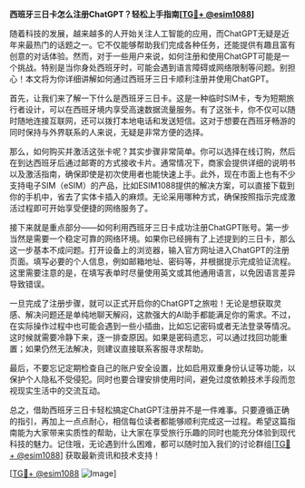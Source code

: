 **西班牙三日卡怎么注册ChatGPT？轻松上手指南[[TG💪+ @esim1088](https://t.me/s/esim1088)]**

随着科技的发展，越来越多的人开始关注人工智能的应用，而ChatGPT无疑是近年来最热门的话题之一。它不仅能够帮助我们完成各种任务，还能提供有趣且富有创意的对话体验。然而，对于一些用户来说，如何注册和使用ChatGPT可能是一个挑战。特别是当你身处西班牙时，可能会遇到语言障碍或网络限制等问题。别担心！本文将为你详细讲解如何通过西班牙三日卡顺利注册并使用ChatGPT。

首先，让我们来了解一下什么是西班牙三日卡。这是一种临时SIM卡，专为短期旅行者设计，可以在西班牙境内享受高速数据流量服务。有了这张卡，你不仅可以随时随地连接互联网，还可以拨打本地电话和发送短信。这对于想要在西班牙畅游的同时保持与外界联系的人来说，无疑是非常方便的选择。

那么，如何购买并激活这张卡呢？其实步骤非常简单。你可以选择在线订购，然后在到达西班牙后通过邮寄的方式接收卡片。通常情况下，商家会提供详细的说明书以及激活指南，确保即使是初次使用者也能快速上手。此外，现在市面上也有不少支持电子SIM（eSIM）的产品，比如ESIM1088提供的解决方案，可以直接下载到你的手机中，省去了实体卡插入的麻烦。无论采用哪种方式，确保按照指示完成激活过程即可开始享受便捷的网络服务了。

接下来就是重点部分——如何利用西班牙三日卡成功注册ChatGPT账号。第一步当然是需要一个稳定可靠的网络环境。如果你已经拥有了上述提到的三日卡，那么这一步基本不成问题。打开设备上的浏览器，输入官方网址进入ChatGPT的注册页面。填写必要的个人信息，例如邮箱地址、密码等，并根据提示完成验证流程。这里需要注意的是，在填写表单时尽量使用英文或其他通用语言，以免因语言差异导致错误。

一旦完成了注册步骤，就可以正式开启你的ChatGPT之旅啦！无论是想获取灵感、解决问题还是单纯地聊天解闷，这款强大的AI助手都能满足你的需求。不过，在实际操作过程中也可能会遇到一些小插曲，比如忘记密码或者无法登录等情况。这时候就需要冷静下来，逐一排查原因。如果是密码遗忘，可以通过找回功能重置；如果仍然无法解决，则建议直接联系客服寻求帮助。

最后，不要忘记定期检查自己的账户安全设置，比如启用双重身份认证等功能，以保护个人隐私不受侵犯。同时也要合理安排使用时间，避免过度依赖技术手段而忽视现实生活中的交流互动。

总之，借助西班牙三日卡轻松搞定ChatGPT注册并不是一件难事。只要遵循正确的指引，再加上一点点耐心，相信每位读者都能够顺利完成这一过程。希望这篇指南能为大家带来实质性的帮助，让大家在享受旅行乐趣的同时也能充分体验到现代科技的魅力。记住哦，无论遇到什么困难，都可以随时加入我们的讨论群组[[TG💪+ @esim1088](https://t.me/s/esim1088)] 获取最新资讯和技术支持！

[[TG💪+ @esim1088](https://t.me/s/esim1088) ![Image](https://i.postimg.cc/4NQfJmqS/Snipaste-2025-05-13-00-14-12.png)]